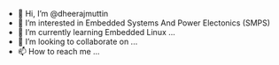 - 👋 Hi, I’m @dheerajmuttin
- 👀 I’m interested in Embedded Systems And Power Electonics (SMPS)
- 🌱 I’m currently learning Embedded Linux ...
- 💞️ I’m looking to collaborate on ...
- 📫 How to reach me ...

<!---
dheerajmuttin/dheerajmuttin is a ✨ special ✨ repository because its `README.md` (this file) appears on your GitHub profile.
You can click the Preview link to take a look at your changes.
--->
